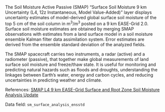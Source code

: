 The Soil Moisture Active Passive (SMAP) “Surface Soil Moisture 9 km Uncertainty (L4, 12z Instantaneous, Model Value-Added)” layer displays uncertainty estimates of model-derived global surface soil moisture of the top 5 cm of the soil column in m<sup>3</sup>/m<sup>3</sup> posted on a 9 km EASE-Grid 2.0. Surface soil moisture estimates are obtained by merging SMAP observations with estimates from a land surface model in a soil moisture ensemble Kalman filter data assimilation system.  Error estimates are derived from the ensemble standard deviation of the analyzed fields.

The SMAP spacecraft carries two instruments, a radar (active) and a radiometer (passive), that together make global measurements of land surface soil moisture and freeze/thaw state. It is useful for monitoring and predicting natural hazards such as floods and droughts, understanding the linkages between Earth’s water, energy and carbon cycles, and reducing uncertainties in predicting weather and climate.

References: [SMAP L4 9 km EASE-Grid Surface and Root Zone Soil Moisture Analysis Update](https://nsidc.org/data/spl4smau/)

Data field: `sm_surface_analysis_ensstd`
